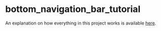# bottom_navigation_bar_tutorial

An explanation on how everything in this project works is available [here](https://silaswolf.medium.com/how-to-create-a-bottom-navigation-bar-using-flutter-and-provider-bbabfd7e74ab).
 
